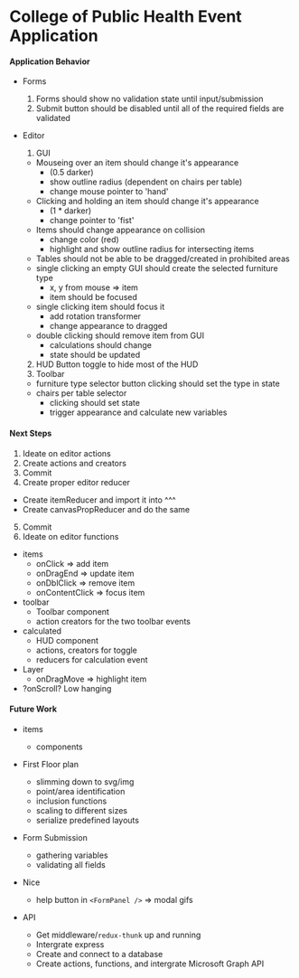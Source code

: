 # College of Public Health Event Application

#### Application Behavior

- Forms
  1. Forms should show no validation state until input/submission
  2. Submit button should be disabled until all of the required fields are validated

- Editor
  1. GUI
    - Mouseing over an item should change it's appearance 
      * (0.5 darker)
      * show outline radius (dependent on chairs per table)
      * change mouse pointer to 'hand'
    - Clicking and holding an item should change it's appearance 
      * (1 * darker)
      * change pointer to 'fist'
    - Items should change appearance on collision
      * change color (red)
      * highlight and show outline radius for intersecting items
    - Tables should not be able to be dragged/created in prohibited areas
    - single clicking an empty GUI should create the selected furniture type
      * x, y from mouse => item
      * item should be focused
    - single clicking item should focus it
      * add rotation transformer
      * change appearance to dragged
    - double clicking should remove item from GUI
      * calculations should change
      * state should be updated
  2. HUD
    Button toggle to hide most of the HUD
  3. Toolbar
    * furniture type selector button
      clicking should set the type in state
    * chairs per table selector
      * clicking should set state
      * trigger appearance and calculate new variables


#### Next Steps

1. Ideate on editor actions
2. Create actions and creators
3. Commit
4. Create proper editor reducer
  * Create itemReducer and import it into ^^^
  * Create canvasPropReducer and do the same
5. Commit
6. Ideate on editor functions
  - items
    * onClick => add item
    * onDragEnd => update item
    * onDblClick => remove item
    * onContentClick => focus item
  - toolbar
    * Toolbar component
    * action creators for the two toolbar events
  - calculated
    * HUD component
    * actions, creators for toggle
    * reducers for calculation event
  - Layer
    * onDragMove => highlight item
  - ?onScroll? Low hanging


#### Future Work

- items
  * components

- First Floor plan
  * slimming down to svg/img
  * point/area identification
  * inclusion functions
  * scaling to different sizes
  * serialize predefined layouts

- Form Submission
  * gathering variables
  * validating all fields

- Nice
  * help button in `<FormPanel />` => modal gifs

- API
  * Get middleware/`redux-thunk` up and running
  * Intergrate express
  * Create and connect to a database
  * Create actions, functions, and intergrate Microsoft Graph API